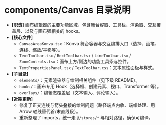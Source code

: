 # components/Canvas 目录说明

- **[职责]** 画布编辑器的主要功能区域，包含舞台容器、工具栏、渲染器、交互覆盖层、以及与画布强相关的 hooks。
- **[核心文件]**
  - `CanvasAreaKonva.tsx`：Konva 舞台容器与交互编排入口（选择、画笔、连线、缩放/平移等）。
  - `TextToolbar.tsx` / `RectToolbar.tsx` / `LineToolbar.tsx` / `ZoomControls.tsx`：画布上方/侧边的功能工具条与控件。
  - `TextPropertiesPanel.tsx` / `TextToolbar.css`：文本属性面板与样式。
- **[子目录]**
  - `elements/`：元素渲染器与绘制相关组件（见下级 README）。
  - `hooks/`：画布专用 Hook（选择框、创建元素、视口、Transformer 等）。
  - `overlays/`：编辑态覆盖层（文本输入、评论输入）。
- **[近期更新]**
  - 修复了正交连线与箭头叠接的绘制问题（路径端点内收、端帽处理、用 Arrow 轴线替代首/末直线段）。
  - 重新整理了 imports，统一走 `@/stores/*` 与相对路径，确保可编译。
